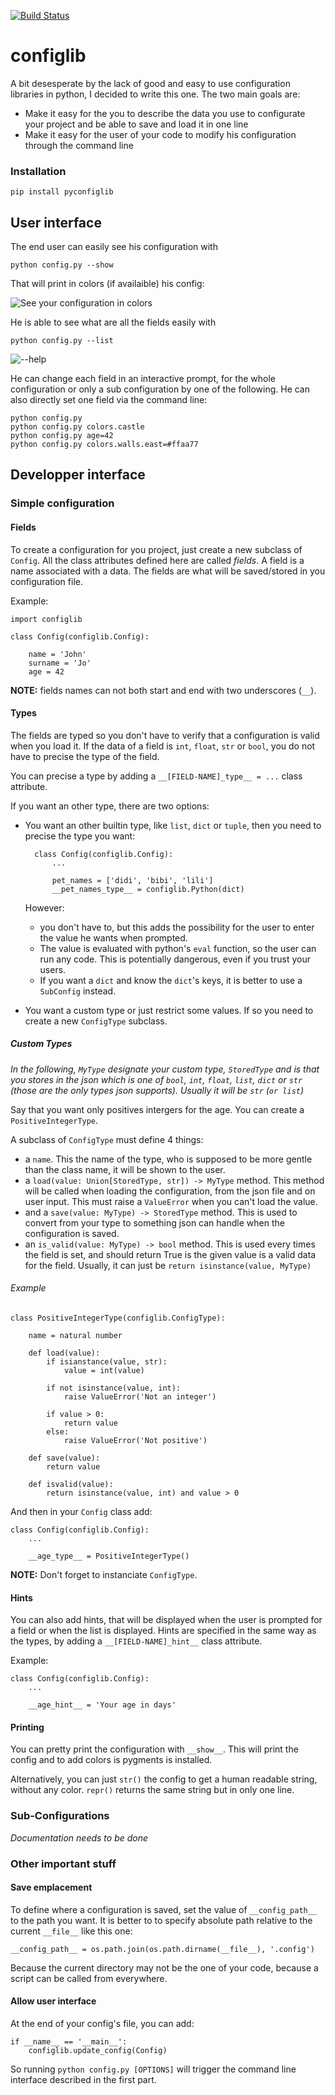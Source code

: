 [![Build Status](https://travis-ci.org/ddorn/pyconfiglib.svg?branch=v1.2.5)](https://travis-ci.org/ddorn/pyconfiglib)

# configlib

A bit desesperate by the lack of good and easy to use configuration libraries in python, 
I decided to write this one. The two main goals are:
- Make it easy for the you to describe the data you use to configurate your project and be able 
to save and load it in one line
- Make it easy for the user of your code to modify his configuration through the command line

### Installation

    pip install pyconfiglib

## User interface

The end user can easily see his configuration with

    python config.py --show

That will print in colors (if availaible) his config:

![See your configuration in colors](assets/show%20config.PNG)

He is able to see what are all the fields easily with

    python config.py --list
    
![--help](assets/help.PNG)

He can change each field in an interactive prompt, for the whole configuration 
or only a sub configuration by one of the following. 
He can also directly set one field via the command line:

    python config.py
    python config.py colors.castle
    python config.py age=42
    python config.py colors.walls.east=#ffaa77

## Developper interface

### Simple configuration

#### Fields

To create a configuration for you project, just create a new subclass of `Config`.
All the class attributes defined here are called _fields_. 
A field is a name associated with a data. The fields are what will be saved/stored in you configuration file.

Example:

    import configlib
    
    class Config(configlib.Config):
    
        name = 'John'
        surname = 'Jo'
        age = 42

**NOTE:** fields names can not both start and end with two underscores (`__`).

#### Types

The fields are typed so you don't have to verify that a configuration is valid when you load it.
If the data of a field is `int`, `float`, `str` or `bool`, you do not have to precise the type of the field.

You can precise a type by adding a `__[FIELD-NAME]_type__ = ...` class attribute.

If you want an other type, there are two options:
- You want an other builtin type, like `list`, `dict` or `tuple`, then you need to precise the type you want:
     
        class Config(configlib.Config):
            ...
        
            pet_names = ['didi', 'bibi', 'lili']
            __pet_names_type__ = configlib.Python(dict)

   However:
    - you don't have to, but this adds the possibility for the user to enter the value he wants when prompted.
    - The value is evaluated with python's `eval` function, so the user can run any code. 
    This is potentially dangerous, even if you trust your users.
    - If you want a `dict` and know the `dict`'s keys, it is better to use a `SubConfig` instead.

 - You want a custom type or just restrict some values. If so you need to create a new `ConfigType` subclass. 
 
##### Custom Types

_In the following, `MyType` designate your custom type, `StoredType` and is that you stores in the json which is one of 
 `bool`, `int`, `float`, `list`, `dict` or  `str` (those are the only types json supports). Usually it will be `str` (`or list`)_

Say that you want only positives intergers for the age. You can create a `PositiveIntegerType`.   

A subclass of `ConfigType` must define 4 things:
 - a `name`. This the name of the type, who is supposed to be more gentle than the class name, it will be 
    shown to the user.
 - a `load(value: Union[StoredType, str]) -> MyType` method. This method will be called when loading the configuration, 
    from the json file and on user input. This must raise a `ValueError` when you can't load the value.
 - and a `save(value: MyType) -> StoredType` method. This is used to convert from your type to something json can handle
    when the configuration is saved.
 - an `is_valid(value: MyType) -> bool` method. This is used every times the field is set, and should return True is 
    the given value is a valid data for the field. Usually, it can just be `return isinstance(value, MyType)`
    

###### Example
    
    class PositiveIntegerType(configlib.ConfigType):
        
        name = natural number
        
        def load(value):
            if isianstance(value, str):
                value = int(value)
                
            if not isinstance(value, int):
                raise ValueError('Not an integer')
                
            if value > 0:
                return value
            else:
                raise ValueError('Not positive')
                
        def save(value):
            return value
            
        def isvalid(value):
            return isinstance(value, int) and value > 0
    
And then in your `Config` class add:

    class Config(configlib.Config):
        ...
        
        __age_type__ = PositiveIntegerType()

**NOTE:** Don't forget to instanciate `ConfigType`.

#### Hints

You can also add hints, that will be displayed when the user is prompted for a field or when the list is displayed.
Hints are specified in the same way as the types, by adding a `__[FIELD-NAME]_hint__` class attribute.

Example:

    class Config(configlib.Config):
        ...

        __age_hint__ = 'Your age in days'


#### Printing

You can pretty print the configuration with `__show__`. 
This will print the config and to add colors is pygments is installed.

Alternatively, you can just `str()` the config to get a human readable string, 
without any color. `repr()` returns the same string but in only one line.

### Sub-Configurations
*Documentation needs to be done*


### Other important stuff

#### Save emplacement

To define where a configuration is saved, set the value of `__config_path__` to the path you want. 
It is better to to specify absolute path relative to the current `__file__` like this one:

    __config_path__ = os.path.join(os.path.dirname(__file__), '.config')

Because the current directory may not be the one of your code, because a script can be called from everywhere.

#### Allow user interface

At the end of your config's file, you can add: 

    if __name__ == '__main__':
        configlib.update_config(Config)

So running `python config.py [OPTIONS]` will trigger the command line interface described in the first part.
